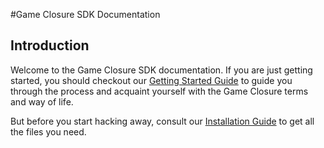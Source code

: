 #Game Closure SDK Documentation

## Introduction

Welcome to the Game Closure SDK documentation. If you are just getting started, you should
checkout our [Getting Started Guide](./guides/getting-started.html) to guide you through the process and acquaint yourself
with the Game Closure terms and way of life.

But before you start hacking away, consult our [Installation Guide](./guides/build-start.html) to get all
the files you need.


